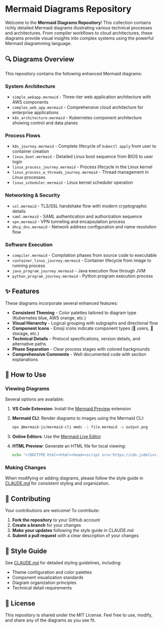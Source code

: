 # Mermaid Diagrams Repository

Welcome to the **Mermaid Diagrams Repository**! This collection contains richly detailed Mermaid diagrams illustrating various technical processes and architectures. From compiler workflows to cloud architectures, these diagrams provide visual insights into complex systems using the powerful Mermaid diagramming language.

## 🔍 Diagrams Overview

This repository contains the following enhanced Mermaid diagrams:

### System Architecture
- `simple_webapp.mermaid` - Three-tier web application architecture with AWS components
- `complex_web_app.mermaid` - Comprehensive cloud architecture for enterprise applications
- `k8s_architecture.mermaid` - Kubernetes component architecture showing control and data planes

### Process Flows
- `k8s_journey.mermaid` - Complete lifecycle of `kubectl apply` from user to container creation
- `linux_boot.mermaid` - Detailed Linux boot sequence from BIOS to user login
- `linux_process_journey.mermaid` - Process lifecycle in the Linux kernel
- `linux_process_w_threads_journey.mermaid` - Thread management in Linux processes
- `linux_scheduler.mermaid` - Linux kernel scheduler operation

### Networking & Security
- `ssl.mermaid` - TLS/SSL handshake flow with modern cryptographic details
- `saml.mermaid` - SAML authentication and authorization sequence
- `vpn.mermaid` - VPN tunneling and encapsulation process
- `dhcp_dns.mermaid` - Network address configuration and name resolution flow

### Software Execution
- `compiler.mermaid` - Compilation phases from source code to executable
- `container_linux_journey.mermaid` - Container lifecycle from image to running process
- `java_program_journey.mermaid` - Java execution flow through JVM
- `python_program_journey.mermaid` - Python program execution process

## ✨ Features

These diagrams incorporate several enhanced features:

- **Consistent Theming** - Color palettes tailored to diagram type (Kubernetes blue, AWS orange, etc.)
- **Visual Hierarchy** - Logical grouping with subgraphs and directional flow
- **Component Icons** - Emoji icons indicate component types (👤 users, 💾 storage, etc.)
- **Technical Details** - Protocol specifications, version details, and alternative paths
- **Phase Separation** - Clear process stages with colored backgrounds
- **Comprehensive Comments** - Well-documented code with section explanations

## 🚀 How to Use

### Viewing Diagrams

Several options are available:

1. **VS Code Extension**: Install the [Mermaid Preview](https://marketplace.visualstudio.com/items?itemName=bierner.markdown-mermaid) extension

2. **Mermaid CLI**: Render diagrams to images using the Mermaid CLI:
   ```bash
   npx @mermaid-js/mermaid-cli mmdc -i file.mermaid -o output.png
   ```

3. **Online Editors**: Use the [Mermaid Live Editor](https://mermaid-js.github.io/mermaid-live-editor/)

4. **HTML Preview**: Generate an HTML file for local viewing:
   ```bash
   echo "<!DOCTYPE html><html><head><script src='https://cdn.jsdelivr.net/npm/mermaid/dist/mermaid.min.js'></script></head><body><pre class='mermaid'>$(cat file.mermaid)</pre><script>mermaid.initialize({startOnLoad:true});</script></body></html>" > preview.html
   ```

### Making Changes

When modifying or adding diagrams, please follow the style guide in [CLAUDE.md](./CLAUDE.md) for consistent styling and organization.

## 🤝 Contributing

Your contributions are welcome! To contribute:

1. **Fork the repository** to your GitHub account
2. **Create a branch** for your changes
3. **Make your updates** following the style guide in CLAUDE.md
4. **Submit a pull request** with a clear description of your changes

## 📝 Style Guide

See [CLAUDE.md](./CLAUDE.md) for detailed styling guidelines, including:

- Theme configuration and color palettes
- Component visualization standards
- Diagram organization principles
- Technical detail requirements

## 📜 License

This repository is shared under the MIT License. Feel free to use, modify, and share any of the diagrams as you see fit.